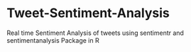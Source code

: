 # Tweet-Sentiment-Analysis
Real time Sentiment Analysis of tweets using sentimentr and sentimentanalysis Package in R
